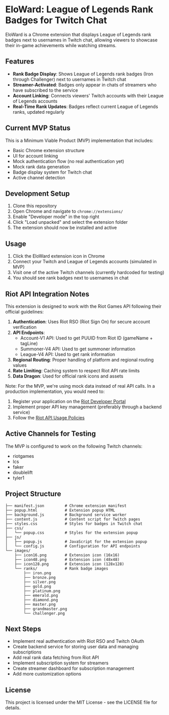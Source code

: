 # EloWard: League of Legends Rank Badges for Twitch Chat

EloWard is a Chrome extension that displays League of Legends rank badges next to usernames in Twitch chat, allowing viewers to showcase their in-game achievements while watching streams.

## Features

- **Rank Badge Display**: Shows League of Legends rank badges (Iron through Challenger) next to usernames in Twitch chat
- **Streamer-Activated**: Badges only appear in chats of streamers who have subscribed to the service
- **Account Linking**: Connects viewers' Twitch accounts with their League of Legends accounts
- **Real-Time Rank Updates**: Badges reflect current League of Legends ranks, updated regularly

## Current MVP Status

This is a Minimum Viable Product (MVP) implementation that includes:

- Basic Chrome extension structure
- UI for account linking
- Mock authentication flow (no real authentication yet)
- Mock rank data generation
- Badge display system for Twitch chat
- Active channel detection

## Development Setup

1. Clone this repository
2. Open Chrome and navigate to `chrome://extensions/`
3. Enable "Developer mode" in the top right
4. Click "Load unpacked" and select the extension folder
5. The extension should now be installed and active

## Usage

1. Click the EloWard extension icon in Chrome
2. Connect your Twitch and League of Legends accounts (simulated in MVP)
3. Visit one of the active Twitch channels (currently hardcoded for testing)
4. You should see rank badges next to usernames in chat

## Riot API Integration Notes

This extension is designed to work with the Riot Games API following their official guidelines:

1. **Authentication**: Uses Riot RSO (Riot Sign On) for secure account verification
2. **API Endpoints**:
   - Account-V1 API: Used to get PUUID from Riot ID (gameName + tagLine)
   - Summoner-V4 API: Used to get summoner information
   - League-V4 API: Used to get rank information
3. **Regional Routing**: Proper handling of platform and regional routing values
4. **Rate Limiting**: Caching system to respect Riot API rate limits
5. **Data Dragon**: Used for official rank icons and assets

Note: For the MVP, we're using mock data instead of real API calls. In a production implementation, you would need to:
1. Register your application on the [Riot Developer Portal](https://developer.riotgames.com/)
2. Implement proper API key management (preferably through a backend service)
3. Follow the [Riot API Usage Policies](https://developer.riotgames.com/policies/general)

## Active Channels for Testing

The MVP is configured to work on the following Twitch channels:
- riotgames
- lcs
- faker
- doublelift
- tyler1

## Project Structure

```
├── manifest.json         # Chrome extension manifest
├── popup.html            # Extension popup HTML
├── background.js         # Background service worker
├── content.js            # Content script for Twitch pages
├── styles.css            # Styles for badges in Twitch chat
├── css/
│   └── popup.css         # Styles for the extension popup
├── js/
│   ├── popup.js          # JavaScript for the extension popup
│   └── config.js         # Configuration for API endpoints
└── images/
    ├── icon16.png        # Extension icon (16x16)
    ├── icon48.png        # Extension icon (48x48)
    ├── icon128.png       # Extension icon (128x128)
    └── ranks/            # Rank badge images
        ├── iron.png
        ├── bronze.png
        ├── silver.png
        ├── gold.png
        ├── platinum.png
        ├── emerald.png
        ├── diamond.png
        ├── master.png
        ├── grandmaster.png
        └── challenger.png
```

## Next Steps

- Implement real authentication with Riot RSO and Twitch OAuth
- Create backend service for storing user data and managing subscriptions
- Add real rank data fetching from Riot API
- Implement subscription system for streamers
- Create streamer dashboard for subscription management
- Add more customization options

## License

This project is licensed under the MIT License - see the LICENSE file for details. 